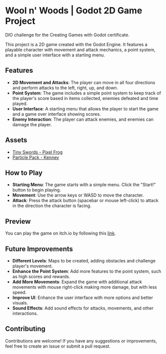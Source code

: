 # Wool n' Woods | Godot 2D Game Project
DIO challenge for the Creating Games with Godot certificate.

This project is a 2D game created with the Godot Engine. It features a playable character with movement and attack mechanics, a point system, and a simple user interface with a starting menu.

## Features

- **2D Movement and Attacks**: The player can move in all four directions and perform attacks to the left, right, up, and down.
- **Point System**: The game includes a simple point system to keep track of the player's score based in items collected, enemies defeated and time played.
- **User Interface**: A starting menu that allows the player to start the game and a game over interface showing scores.
- **Enemy Interaction**: The player can attack enemies, and enemies can damage the player.

## Assets
- [Tiny Swords - Pixel Frog](https://pixelfrog-assets.itch.io/tiny-swords)
- [Particle Pack - Kenney](https://kenney.nl/assets/particle-pack)

## How to Play

- **Starting Menu**: The game starts with a simple menu. Click the "Start!" button to begin playing.
- **Movement**: Use the arrow keys or WASD to move the character.
- **Attack**: Press the attack button (spacebar or mouse left-click) to attack in the direction the character is facing.

## Preview

You can play the game on itch.io by following this [link](https://br4u.itch.io/wool-n-woods).

## Future Improvements

- **Different Levels**: Maps to be created, adding obstacles and challenge player's movement.
- **Enhance the Point System**: Add more features to the point system, such as high scores and rewards.
- **Add More Movements**: Expand the game with additional attack movements with mouse right-click making more damage, but with less speed.
- **Improve UI**: Enhance the user interface with more options and better visuals.
- **Sound Effects**: Add sound effects for attacks, movements, and other interactions.

## Contributing

Contributions are welcome! If you have any suggestions or improvements, feel free to create an issue or submit a pull request.

